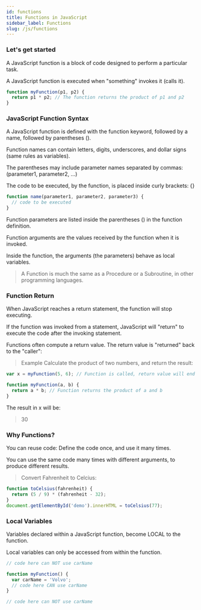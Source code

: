 ```yaml
---
id: functions
title: Functions in JavaScript
sidebar_label: Functions
slug: /js/functions
---
```


### Let's get started

A JavaScript function is a block of code designed to perform a particular task.

A JavaScript function is executed when "something" invokes it (calls it).

```js
function myFunction(p1, p2) {
  return p1 * p2; // The function returns the product of p1 and p2
}
```

### JavaScript Function Syntax

A JavaScript function is defined with the function keyword, followed by a name, followed by parentheses ().

Function names can contain letters, digits, underscores, and dollar signs (same rules as variables).

The parentheses may include parameter names separated by commas:
(parameter1, parameter2, ...)

The code to be executed, by the function, is placed inside curly brackets: {}

```js
function name(parameter1, parameter2, parameter3) {
  // code to be executed
}
```

Function parameters are listed inside the parentheses () in the function definition.

Function arguments are the values received by the function when it is invoked.

Inside the function, the arguments (the parameters) behave as local variables.

> A Function is much the same as a Procedure or a Subroutine, in other programming languages.

### Function Return

When JavaScript reaches a return statement, the function will stop executing.

If the function was invoked from a statement, JavaScript will "return" to execute the code after the invoking statement.

Functions often compute a return value. The return value is "returned" back to the "caller":

> Example
> Calculate the product of two numbers, and return the result:

```js
var x = myFunction(5, 6); // Function is called, return value will end up in x

function myFunction(a, b) {
  return a * b; // Function returns the product of a and b
}
```

The result in x will be:

> 30

### Why Functions?

You can reuse code: Define the code once, and use it many times.

You can use the same code many times with different arguments, to produce different results.

> Convert Fahrenheit to Celcius:

```js
function toCelsius(fahrenheit) {
  return (5 / 9) * (fahrenheit - 32);
}
document.getElementById('demo').innerHTML = toCelsius(77);
```

### Local Variables

Variables declared within a JavaScript function, become LOCAL to the function.

Local variables can only be accessed from within the function.

```js
// code here can NOT use carName

function myFunction() {
  var carName = 'Volvo';
  // code here CAN use carName
}

// code here can NOT use carName
```
